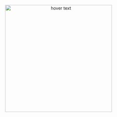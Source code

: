 
<p align="center">
  <img src="[your_relative_path_here](https://user-images.githubusercontent.com/97865082/241712732-d9476a47-aabc-4f41-b662-758a56d12eaa.png)" width="350" title="hover text">
</p>
